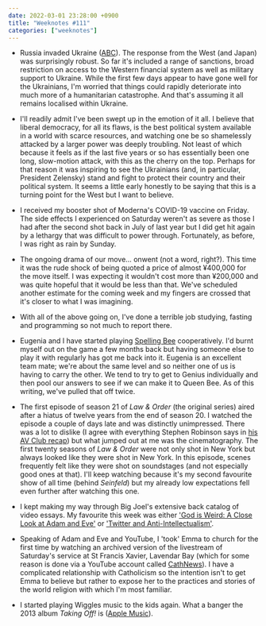 ```yaml
---
date: 2022-03-01 23:28:00 +0900
title: "Weeknotes #111"
categories: ["weeknotes"]
---
```


- Russia invaded Ukraine ([ABC](https://www.abc.net.au/news/2022-02-24/vladimir-putin-launches-invasion-of-ukraine/100857650)). The response from the West (and Japan) was surprisingly robust. So far it's included a range of sanctions, broad restriction on access to the Western financial system as well as military support to Ukraine. While the first few days appear to have gone well for the Ukrainians, I'm worried that things could rapidly deteriorate into much more of a humanitarian catastrophe. And that's assuming it all remains localised within Ukraine.

- I'll readily admit I've been swept up in the emotion of it all. I believe that liberal democracy, for all its flaws, is the best political system available in a world with scarce resources, and watching one be so shamelessly attacked by a larger power was deeply troubling. Not least of which because it feels as if the last five years or so has essentially been one long, slow-motion attack, with this as the cherry on the top. Perhaps for that reason it was inspiring to see the Ukrainians (and, in particular, President Zelensky) stand and fight to protect their country and their political system. It seems a little early honestly to be saying that this is a turning point for the West but I want to believe.

- I received my booster shot of Moderna's COVID-19 vaccine on Friday. The side effects I experienced on Saturday weren't as severe as those I had after the second shot back in July of last year but I did get hit again by a lethargy that was difficult to power through. Fortunately, as before, I was right as rain by Sunday.

- The ongoing drama of our move… onwent (not a word, right?). This time it was the rude shock of being quoted a price of almost ¥400,000 for the move itself. I was expecting it wouldn't cost more than ¥200,000 and was quite hopeful that it would be less than that. We've scheduled another estimate for the coming week and my fingers are crossed that it's closer to what I was imagining.

- With all of the above going on, I've done a terrible job studying, fasting and programming so not much to report there.

- Eugenia and I have started playing [Spelling Bee](https://www.nytimes.com/puzzles/spelling-bee) cooperatively. I'd burnt myself out on the game a few months back but having someone else to play it with regularly has got me back into it. Eugenia is an excellent team mate; we're about the same level and so neither one of us is having to carry the other. We tend to try to get to Genius individually and then pool our answers to see if we can make it to Queen Bee. As of this writing, we've pulled that off twice.

- The first episode of season 21 of _Law & Order_ (the original series) aired after a hiatus of twelve years from the end of season 20. I watched the episode a couple of days late and was distinctly unimpressed. There was a lot to dislike (I agree with everything Stephen Robinson says in [his AV Club recap](https://www.avclub.com/law-order-premiere-recap-season-21-episode-1-1848588165)) but what jumped out at me was the cinematography. The first twenty seasons of _Law & Order_ were not only shot in New York but always looked like they were shot in New York. In this episode, scenes frequently felt like they were shot on soundstages (and not especially good ones at that). I'll keep watching because it's my second favourite show of all time (behind _Seinfeld_) but my already low expectations fell even further after watching this one.

- I kept making my way through Big Joel's extensive back catalog of video essays. My favourite this week was either ['God is Weird: A Close Look at Adam and Eve'](https://youtu.be/fb7AfWKS1OE) or ['Twitter and Anti-Intellectualism'](https://youtu.be/DGwiyyZhNpM).

- Speaking of Adam and Eve and YouTube, I 'took' Emma to church for the first time by watching an archived version of the livestream of Saturday's service at St Francis Xavier, Lavendar Bay (which for some reason is done via a YouTube account called [CathNews](https://youtube.com/user/cathnews)). I have a complicated relationship with Catholicism so the intention isn't to get Emma to believe but rather to expose her to the practices and stories of the world religion with which I'm most familiar.

- I started playing Wiggles music to the kids again. What a banger the 2013 album _Taking Off!_ is ([Apple Music](https://music.apple.com/us/album/taking-off/1583701510)).
